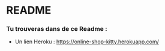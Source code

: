 # README  

### Tu trouveras dans de ce Readme :  

* Un lien Heroku : https://online-shop-kitty.herokuapp.com/


